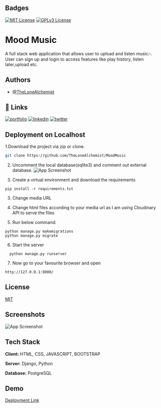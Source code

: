 
## Badges

[![MIT License](https://img.shields.io/badge/License-MIT-green.svg)](https://choosealicense.com/licenses/mit/)
[![GPLv3 License](https://img.shields.io/badge/License-GPL%20v3-yellow.svg)](https://opensource.org/licenses/)


# Mood Music

A full stack web application that allows user to upload and listen music🎶.
User can sign up and login to access features like play history, listen later,upload etc.


## Authors

- [@TheLoneAlchemist](https://www.github.com/TheLoneAlchemist)


## 🔗 Links
[![portfolio](https://img.shields.io/badge/my_portfolio-000?style=for-the-badge&logo=ko-fi&logoColor=white)](https://thelonealchemist.github.io/)
[![linkedin](https://img.shields.io/badge/linkedin-0A66C2?style=for-the-badge&logo=linkedin&logoColor=white)](https://www.linkedin.com/iamdkp7531)
[![twitter](https://img.shields.io/badge/twitter-1DA1F2?style=for-the-badge&logo=twitter&logoColor=white)](https://twitter.com/)


## Deployment on Localhost

1.Download the project via zip or clone.
```bash
git clone https://github.com/TheLoneAlchemist/MoodMusic
```

2. Uncomment the local database(sqlite3) and comment out external database. 
![App Screenshot](https://via.placeholder.com/468x300?text=App+Screenshot+Here)

3. Create a virtual environment and download the requirements 

```
pip install -r requirements.txt
```

3. Change media URL
4. Change html files according to your media url as I am using Cloudinary API to serve the files

5. Run below command:

```
python manage.py makemigrations
python manage.py migrate
```
6. Start the server

```
  python manage.py runserver
```
7. Now go to your favourite browser and open

```
http://127.0.0.1:8000/
```
## License

[MIT](https://choosealicense.com/licenses/mit/)


## Screenshots

![App Screenshot](https://via.placeholder.com/468x300?text=App+Screenshot+Here)


## Tech Stack

**Client:** HTML, CSS, JAVASCRIPT, BOOTSTRAP

**Server:** Django, Python

**Database:** PostgreSQL


## Demo

[Deployment Link](https://moodmusic.onrender.com/)

